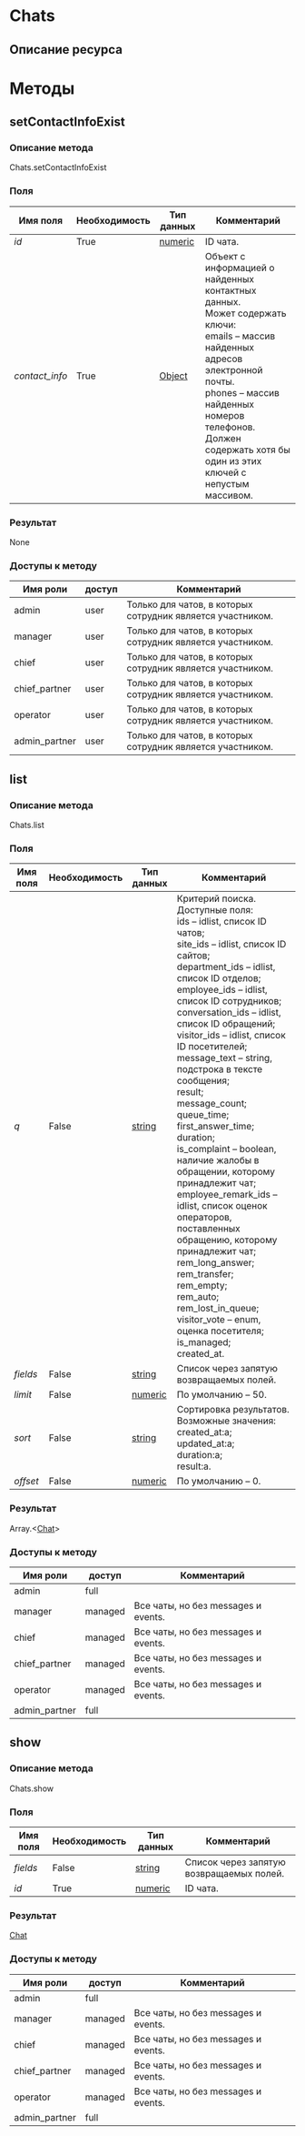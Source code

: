 
# Сhats

## Описание ресурса

# Методы

## setContactInfoExist

### Описание метода
Chats.setContactInfoExist<br/>
### Поля

| Имя поля | Необходимость | Тип данных | Комментарий |
|---|---|---|---|
|*id*|True|[numeric](/docs/types/numeric.md)|ID чата.<br/>|
|*contact_info*|True|[Object](/docs/types/Object.md)|Объект с информацией о найденных контактных данных.<br/>Может содержать ключи:<br/>emails – массив найденных адресов электронной почты.<br/>phones – массив найденных номеров телефонов.<br/>Должен содержать хотя бы один из этих ключей с непустым массивом.<br/>|

### Результат
None
### Доступы к методу

| Имя роли | доступ | Комментарий |
|---|---|---|
|admin|user|Только для чатов, в которых сотрудник является участником.|
|manager|user|Только для чатов, в которых сотрудник является участником.|
|chief|user|Только для чатов, в которых сотрудник является участником.|
|chief_partner|user|Только для чатов, в которых сотрудник является участником.|
|operator|user|Только для чатов, в которых сотрудник является участником.|
|admin_partner|user|Только для чатов, в которых сотрудник является участником.|

## list

### Описание метода
Сhats.list<br/>
### Поля

| Имя поля | Необходимость | Тип данных | Комментарий |
|---|---|---|---|
|*q*|False|[string](/docs/types/string.md)|Критерий поиска.<br/>Доступные поля:<br/>ids – idlist, список ID чатов;<br/>site_ids – idlist, список ID сайтов;<br/>department_ids – idlist, список ID отделов;<br/>employee_ids – idlist, список ID сотрудников;<br/>conversation_ids – idlist, список ID обращений;<br/>visitor_ids – idlist, список ID посетителей;<br/>message_text – string, подстрока в тексте сообщения;<br/>result;<br/>message_count;<br/>queue_time;<br/>first_answer_time;<br/>duration;<br/>is_complaint – boolean, наличие жалобы в обращении, которому принадлежит чат;<br/>employee_remark_ids – idlist, список оценок операторов, поставленных обращению, которому принадлежит чат;<br/>rem_long_answer;<br/>rem_transfer;<br/>rem_empty;<br/>rem_auto;<br/>rem_lost_in_queue;<br/>visitor_vote – enum, оценка посетителя;<br/>is_managed;<br/>created_at.<br/>|
|*fields*|False|[string](/docs/types/string.md)|Список через запятую возвращаемых полей.<br/>|
|*limit*|False|[numeric](/docs/types/numeric.md)|По умолчанию – 50.<br/>|
|*sort*|False|[string](/docs/types/string.md)|Сортировка результатов.<br/>Возможные значения:<br/>created_at:a;<br/>updated_at:a;<br/>duration:a;<br/>result:a.<br/>|
|*offset*|False|[numeric](/docs/types/numeric.md)|По умолчанию – 0.<br/>|

### Результат
Array.<[Chat](/docs/types/Chat.md)>
### Доступы к методу

| Имя роли | доступ | Комментарий |
|---|---|---|
|admin|full||
|manager|managed|Все чаты, но без messages и events.|
|chief|managed|Все чаты, но без messages и events.|
|chief_partner|managed|Все чаты, но без messages и events.|
|operator|managed|Все чаты, но без messages и events.|
|admin_partner|full||

## show

### Описание метода
Chats.show<br/>
### Поля

| Имя поля | Необходимость | Тип данных | Комментарий |
|---|---|---|---|
|*fields*|False|[string](/docs/types/string.md)|Список через запятую возвращаемых полей.<br/>|
|*id*|True|[numeric](/docs/types/numeric.md)|ID чата.<br/>|

### Результат
[Chat](/docs/types/Chat.md)
### Доступы к методу

| Имя роли | доступ | Комментарий |
|---|---|---|
|admin|full||
|manager|managed|Все чаты, но без messages и events.|
|chief|managed|Все чаты, но без messages и events.|
|chief_partner|managed|Все чаты, но без messages и events.|
|operator|managed|Все чаты, но без messages и events.|
|admin_partner|full||
